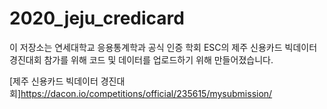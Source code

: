 # 2020_jeju_credicard

이 저장소는 연세대학교 응용통계학과 공식 인증 학회 ESC의 제주 신용카드 빅데이터 경진대회 참가를 위해 코드 및 데이터를 업로드하기 위해 만들어졌습니다.

[제주 신용카드 빅데이터 경진대회]<https://dacon.io/competitions/official/235615/mysubmission/>


